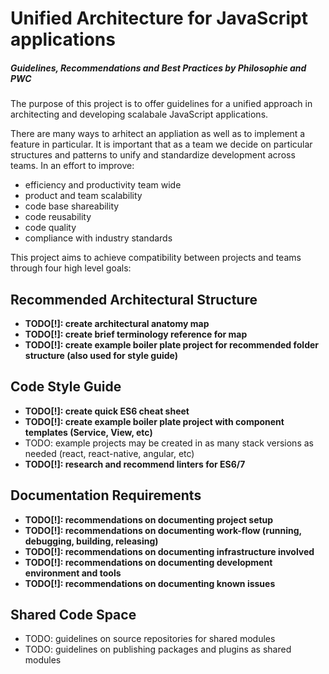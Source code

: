 # Unified Architecture for JavaScript applications
##### Guidelines, Recommendations and Best Practices by Philosophie and PWC


The purpose of this project is to offer guidelines for a unified approach in
architecting and developing scalabale JavaScript applications.

There are many ways to arhitect an appliation as well as to implement a feature
in particular. It is important that as a team we decide on particular structures
and patterns to unify and standardize development across teams. In an effort to improve:

- efficiency and productivity team wide
- product and team scalability
- code base shareability
- code reusability
- code quality
- compliance with industry standards

This project aims to achieve compatibility between projects and teams through
four high level goals:

## Recommended Architectural Structure

- **TODO[!]: create architectural anatomy map**
- **TODO[!]: create brief terminology reference for map**
- **TODO[!]: create example boiler plate project for recommended folder structure (also used for style guide)**




## Code Style Guide

- **TODO[!]: create quick ES6 cheat sheet**
- **TODO[!]: create example boiler plate project with component templates (Service, View, etc)**
- TODO: example projects may be created in as many stack versions as needed (react, react-native, angular, etc)
- **TODO[!]: research and recommend linters for ES6/7**




## Documentation Requirements

- **TODO[!]: recommendations on documenting project setup**
- **TODO[!]: recommendations on documenting work-flow (running, debugging, building, releasing)**
- **TODO[!]: recommendations on documenting infrastructure involved**
- **TODO[!]: recommendations on documenting development environment and tools**
- **TODO[!]: recommendations on documenting known issues**




## Shared Code Space

- TODO: guidelines on source repositories for shared modules
- TODO: guidelines on publishing packages and plugins as shared modules
